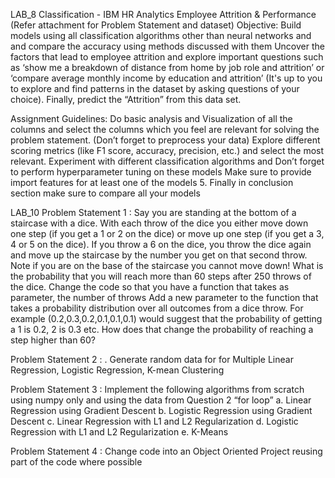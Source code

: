 LAB_8
Classification - IBM HR Analytics Employee Attrition & Performance
(Refer attachment for Problem Statement and dataset)
Objective: Build models using all classification algorithms other than neural networks and and compare the accuracy using methods discussed with them
Uncover the factors that lead to employee attrition and explore important questions such as ‘show me a breakdown of distance from home by job role and attrition’ or ‘compare average monthly income by education and attrition’ (It's up to you to explore and find patterns in the dataset by asking questions of your choice). Finally, predict the “Attrition” from this data set.

Assignment Guidelines:
Do basic analysis and Visualization of all the columns and select the columns which you feel are relevant for solving the problem statement. (Don’t forget to preprocess your data)
Explore different scoring metrics (like F1 score, accuracy, precision, etc.) and select the most relevant.
Experiment with different classification algorithms and Don’t forget to perform hyperparameter tuning on these models
Make sure to provide import features for at least one of the models 5. Finally in conclusion section make sure to compare all your models

LAB_10
Problem Statement 1 : Say you are standing at the bottom of a staircase with a dice. With each throw of the dice you either move down one step (if you get a 1 or 2 on the dice) or move up one step (if you get a 3, 4 or 5 on the dice). If you throw a 6 on the dice, you throw the dice again and move up the staircase by the number you get on that second throw. Note if you are on the base of the staircase you cannot move down! What is the probability that you will reach more than 60 steps after 250 throws of the dice. Change the code so that you have a function that takes as parameter, the number of throws Add a new parameter to the function that takes a probability distribution over all outcomes from a dice throw. For example (0.2,0.3,0.2,0.1,0.1,0.1) would suggest that the probability of getting a 1 is 0.2, 2 is 0.3 etc. How does that change the probability of reaching a step higher than 60?

Problem Statement 2 : . Generate random data for for Multiple Linear Regression, Logistic Regression, K-mean Clustering

Problem Statement 3 : Implement the following algorithms from scratch using numpy only and using the data from Question 2 “for loop” 
                      a. Linear Regression using Gradient Descent 
                      b. Logistic Regression using Gradient Descent 
                      c. Linear Regression with L1 and L2 Regularization 
                      d. Logistic Regression with L1 and L2 Regularization 
                      e. K-Means

Problem Statement 4 : Change code into an Object Oriented Project reusing part of the code where possible
